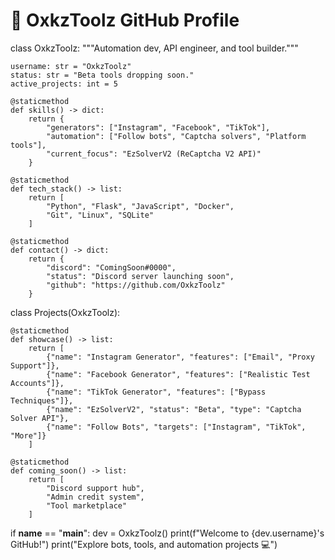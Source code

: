 # 🔧 OxkzToolz GitHub Profile

class OxkzToolz:
    """Automation dev, API engineer, and tool builder."""

    username: str = "OxkzToolz"
    status: str = "Beta tools dropping soon."
    active_projects: int = 5

    @staticmethod
    def skills() -> dict:
        return {
            "generators": ["Instagram", "Facebook", "TikTok"],
            "automation": ["Follow bots", "Captcha solvers", "Platform tools"],
            "current_focus": "EzSolverV2 (ReCaptcha V2 API)"
        }

    @staticmethod
    def tech_stack() -> list:
        return [
            "Python", "Flask", "JavaScript", "Docker",
            "Git", "Linux", "SQLite"
        ]

    @staticmethod
    def contact() -> dict:
        return {
            "discord": "ComingSoon#0000",
            "status": "Discord server launching soon",
            "github": "https://github.com/OxkzToolz"
        }


class Projects(OxkzToolz):

    @staticmethod
    def showcase() -> list:
        return [
            {"name": "Instagram Generator", "features": ["Email", "Proxy Support"]},
            {"name": "Facebook Generator", "features": ["Realistic Test Accounts"]},
            {"name": "TikTok Generator", "features": ["Bypass Techniques"]},
            {"name": "EzSolverV2", "status": "Beta", "type": "Captcha Solver API"},
            {"name": "Follow Bots", "targets": ["Instagram", "TikTok", "More"]}
        ]

    @staticmethod
    def coming_soon() -> list:
        return [
            "Discord support hub",
            "Admin credit system",
            "Tool marketplace"
        ]


if __name__ == "__main__":
    dev = OxkzToolz()
    print(f"Welcome to {dev.username}'s GitHub!")
    print("Explore bots, tools, and automation projects 💻")

